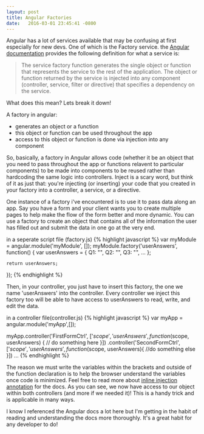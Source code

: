 ```yaml
---
layout: post
title: Angular Factories
date:   2016-03-01 23:45:41 -0800
---
```


Angular has a lot of services available that may be confusing at first especially for new devs. One of which is the Factory service. the [Angular documentation](https://docs.angularjs.org/guide/services) provides the following definition 
for what a service is: 

> The service factory function generates the single object or function that represents the service to the rest of the application. The object or function returned by the service is injected into any component (controller, service, filter or directive) that specifies a dependency on the service.

What does this mean? Lets break it down! 

A factory in angular:

* generates an object or a function
* this object or function can be used throughout the app 
* access to this object or function is done via injection into any component

So, basically, a factory in Angular allows code (whether it be an object that you need to pass throughout the app or functions relavent to particular components) to be made into components to be reused rather than hardcoding the same logic into controllers. Inject is a scary word, but think of it as just that: you're injecting (or inserting) your code that you created in your factory into a controller, a service, or a directive. 

One instance of a factory i've encountered is to use it to pass data along an app. Say you have a form and your client wants you to create multiple pages to help make the flow of the form better and more dynamic. You can use a factory to create an object that contains all of the information the user has filled out and submit the data in one go at the very end. 

in a seperate script file (factory.js)
{% highlight javascript %}
  var myModule = angular.module('myModule', []);
  myModule.factory('userAnswers', function() {
    var userAnswers = {
      Q1: "",
      Q2: "",
      Q3: "",
      ...
    };

    return userAnswers;
  });
{% endhighlight %}

Then, in your controller, you just have to insert this factory, the one we name 'userAnswers' into the controller. Every controller we inject this factory too will be able to have access to userAnswers to read, write, and edit the data.

in a controller file(controller.js)
{% highlight javascript %}
  var myApp = angular.module('myApp',[]);

  myApp.controller('FirstFormCtrl', ['$scope', 'userAnswers',  function($scope, userAnswers) {
    // do something here
  }])
  .controller('SecondFormCtrl', ['$scope', 'userAnswers', function($scope, userAnswers){
    //do something else
  }])
  ...
{% endhighlight %}

The reason we must write the variables within the brackets and outside of the function declaration is to help the browser understand the variables once code is minimized. Feel free to read more about [inline injection annotation](https://docs.angularjs.org/guide/di) for the docs. As you can see, we now have access to our object within both controllers (and more if we needed it)! This is a handy trick and is applicable in many ways.

I know I referenced the Angular docs a lot here but I'm getting in the habit of reading and understanding the docs more thoroughly. It's a great habit for any developer to do! 


